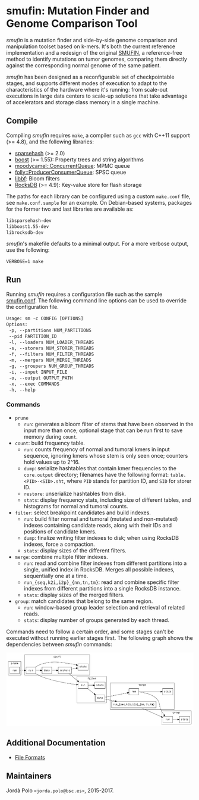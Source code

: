 # smufin: Mutation Finder and Genome Comparison Tool

*smufin* is a mutation finder and side-by-side genome comparison and
manipulation toolset based on k-mers. It's both the current reference
implementation and a redesign of the original [SMUFIN][smufin], a
reference-free method to identify mutations on tumor genomes, comparing them
directly against the corresponding normal genome of the same patient.

*smufin* has been designed as a reconfigurable set of checkpointable stages,
and supports different modes of execution to adapt to the characteristics of
the hardware where it's running: from scale-out executions in large data
centers to scale-up solutions that take advantage of accelerators and storage
class memory in a single machine.

## Compile

Compiling *smufin* requires `make`, a compiler such as `gcc` with C++11
support (>= 4.8), and the following libraries:

 - [sparsehash][sparsehash] (>= 2.0)
 - [boost][boost] (>= 1.55): Property trees and string algorithms
 - [moodycamel::ConcurrentQueue][concurrentq]: MPMC queue
 - [folly::ProducerConsumerQueue][folly]: SPSC queue
 - [libbf][libbf]: Bloom filters
 - [RocksDB][rocksdb] (>= 4.9): Key-value store for flash storage

The paths for each library can be configured using a custom `make.conf` file,
see `make.conf.sample` for an example. On Debian-based systems, packages for
the former two and last libraries are available as:

 ```
 libsparsehash-dev
 libboost1.55-dev
 librocksdb-dev
 ```

*smufin*'s makefile defaults to a minimal output. For a more verbose output,
use the following:

 ```
 VERBOSE=1 make
 ```

## Run

Running *smufin* requires a configuration file such as the sample
[smufin.conf][smufinconf]. The following command line options can be used to
override the configuration file.

 ```
 Usage: sm -c CONFIG [OPTIONS]
 Options:
  -p, --partitions NUM_PARTITIONS
  --pid PARTITION_ID
  -l, --loaders NUM_LOADER_THREADS
  -s, --storers NUM_STORER_THREADS
  -f, --filters NUM_FILTER_THREADS
  -m, --mergers NUM_MERGE_THREADS
  -g, --groupers NUM_GROUP_THREADS
  -i, --input INPUT_FILE
  -o, --output OUTPUT_PATH
  -x, --exec COMMANDS
  -h, --help
 ```

### Commands

 * `prune`
   * `run`: generates a bloom filter of stems that have been observed in the
     input more than once; optional stage that can be run first to save memory
     during `count`.
 * `count`: build frequency table.
   * `run`: counts frequency of normal and tumoral kmers in input sequence,
     ignoring kmers whose stem is only seen once; counters hold values up to
     2^16.
   * `dump`: serialize hashtables that contain kmer frequencies to the
     `core.output` directory; filenames have the following format:
     `table.<PID>-<SID>.sht`, where `PID` stands for partition ID, and `SID`
     for storer ID.
   * `restore`: unserialize hashtables from disk.
   * `stats`: display frequency stats, including size of different tables, and
     histograms for normal and tumoral counts.
 * `filter`: select breakpoint candidates and build indexes.
   * `run`: build filter normal and tumoral (mutated and non-mutated) indexes
     containing candidate reads, along with their IDs and positions of
     candidate kmers.
   * `dump`: finalize writing filter indexes to disk; when using RocksDB
     indexes, force a compaction.
   * `stats`: display sizes of the different filters.
 * `merge`: combine multiple filter indexes.
   * `run`: read and combine filter indexes from different partitions into a
     single, unified index in RocksDB. Merges all possible indexes,
     sequentially one at a time.
   * `run_{seq,k2i,i2p}_{nn,tn,tm}`: read and combine specific filter indexes
     from different partitions into a single RocksDB instance.
   * `stats`: display sizes of the merged filters.
 * `group`: match candidates that belong to the same region.
   * `run`: window-based group leader selection and retrieval of related
     reads.
   * `stats`: display number of groups generated by each thread.

Commands need to follow a certain order, and some stages can't be executed
without running earlier stages first. The following graph shows the
dependencies between *smufin* commands:

![Command dependency graph](doc/figures/deps.png)

## Additional Documentation

 * [File Formats][formats]

## Maintainers

Jordà Polo `<jorda.polo@bsc.es>`, 2015-2017.

[smufin]: http://cg.bsc.es/smufin/ "SMUFIN"
[boost]: http://www.boost.org/ "Boost"
[sparsehash]: https://github.com/sparsehash/sparsehash "Sparse Hash"
[folly]: https://github.com/facebook/folly "Folly"
[rocksdb]: https://github.com/facebook/rocksdb "RocksDB"
[concurrentq]: https://github.com/cameron314/concurrentqueue "ConcurrentQueue"
[libbf]: https://github.com/mavam/libbf "libbf"
[formats]: doc/formats.md
[smufinconf]: smufin.conf
